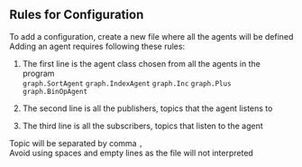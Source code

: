 ## Rules for Configuration

To add a configuration, create a new file where all the agents will be defined\
Adding an agent requires following these rules:

1. The first line is the agent class chosen from all the agents in the program\
```graph.SortAgent``` ```graph.IndexAgent``` ```graph.Inc``` ```graph.Plus``` ```graph.BinOpAgent```

2. The second line is all the publishers, topics that the agent listens to

3. The third line is all the subscribers, topics that listen to the agent

Topic will be separated by comma ```,```\
Avoid using spaces and empty lines as the file will not interpreted

